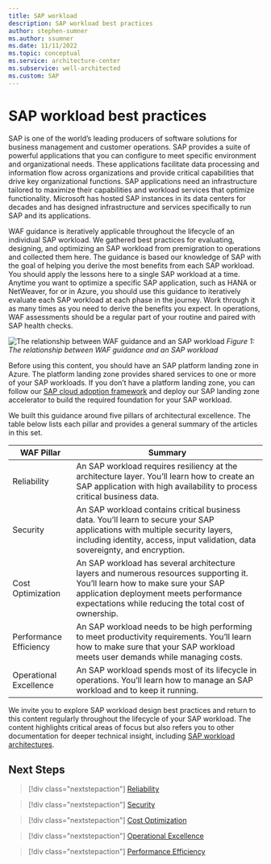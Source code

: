 ```yaml
---
title: SAP workload 
description: SAP workload best practices
author: stephen-sumner
ms.author: ssumner
ms.date: 11/11/2022
ms.topic: conceptual
ms.service: architecture-center
ms.subservice: well-architected
ms.custom: SAP
---
```


# SAP workload best practices

SAP is one of the world’s leading producers of software solutions for business management and customer operations. SAP provides a suite of powerful applications that you can configure to meet specific environment and organizational needs. These applications facilitate data processing and information flow across organizations and provide critical capabilities that drive key organizational functions. SAP applications need an infrastructure tailored to maximize their capabilities and workload services that optimize functionality. Microsoft has hosted SAP instances in its data centers for decades and has designed infrastructure and services specifically to run SAP and its applications.

WAF guidance is iteratively applicable throughout the lifecycle of an individual SAP workload. We gathered best practices for evaluating, designing, and optimizing an SAP workload from premigration to operations and collected them here. The guidance is based our knowledge of SAP with the goal of helping you derive the most benefits from each SAP workload. You should apply the lessons here to a single SAP workload at a time. Anytime you want to optimize a specific SAP application, such as HANA or NetWeaver, for or in Azure, you should use this guidance to iteratively evaluate each SAP workload at each phase in the journey. Work through it as many times as you need to derive the benefits you expect. In operations, WAF assessments should be a regular part of your routine and paired with SAP health checks.

![The relationship between WAF guidance and an SAP workload]()
*Figure 1: The relationship between WAF guidance and an SAP workload*

Before using this content, you should have an SAP platform landing zone in Azure. The platform landing zone provides shared services to one or more of your SAP workloads. If you don’t have a platform landing zone, you can follow our [SAP cloud adoption framework]( /azure/cloud-adoption-framework/scenarios/sap/) and deploy our SAP landing zone accelerator to build the required foundation for your SAP workload.

We built this guidance around five pillars of architectural excellence. The table below lists each pillar and provides a general summary of the articles in this set.

| WAF Pillar | Summary |
| --- | --- |
| Reliability |An SAP workload requires resiliency at the architecture layer. You’ll learn how to create an SAP application with high availability to process critical business data.  |
| Security| An SAP workload contains critical business data. You’ll learn to secure your SAP applications with multiple security layers, including identity, access, input validation, data sovereignty, and encryption.|
| Cost Optimization | An SAP workload has several architecture layers and numerous resources supporting it. You’ll learn how to make sure your SAP application deployment meets performance expectations while reducing the total cost of ownership.|
| Performance Efficiency | An SAP workload needs to be high performing to meet productivity requirements. You’ll learn how to make sure that your SAP workload meets user demands while managing costs.|
| Operational Excellence | An SAP workload spends most of its lifecycle in operations. You’ll learn how to manage an SAP workload and to keep it running.|

We invite you to explore SAP workload design best practices and return to this content regularly throughout the lifecycle of your SAP workload. The content highlights critical areas of focus but also refers you to other documentation for deeper technical insight, including [SAP workload architectures]( /azure/architecture/reference-architectures/sap/sap-overview).

## Next Steps

>[!div class="nextstepaction"]
>[Reliability](./reliability.md)

>[!div class="nextstepaction"]
>[Security](./security.md)

>[!div class="nextstepaction"]
>[Cost Optimization](./cost-optimization.md)

>[!div class="nextstepaction"]
>[Operational Excellence](./operational-excellence.md)

>[!div class="nextstepaction"]
>[Performance Efficiency](./performance-efficiency.md)

